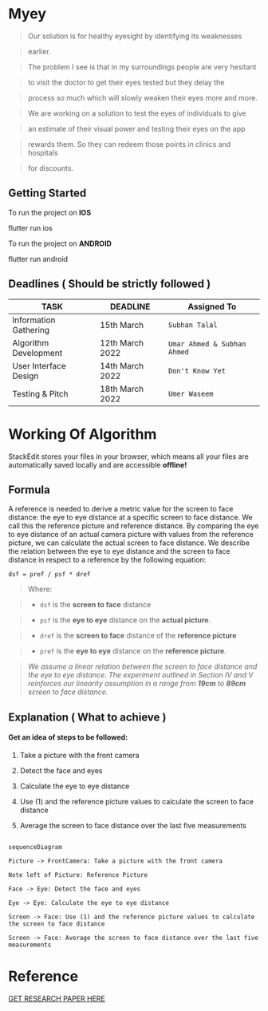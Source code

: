 # Myey

> Our solution is for healthy eyesight by identifying its weaknesses

> earlier.

>

> The problem I see is that in my surroundings people are very hesitant

> to visit the doctor to get their eyes tested but they delay the

> process so much which will slowly weaken their eyes more and more.

>

> We are working on a solution to test the eyes of individuals to give

> an estimate of their visual power and testing their eyes on the app

> rewards them. So they can redeem those points in clinics and hospitals

> for discounts.

## Getting Started

To run the project on **IOS**

flutter run ios

To run the project on **ANDROID**

flutter run android

## Deadlines ( Should be strictly followed )

| **TASK** | **DEADLINE** | **Assigned To** |
| ------------- | ------------- | ------------- |
| Information Gathering | 15th March | `Subhan Talal` |
| Algorithm Development | 12th March 2022 | `Umar Ahmed & Subhan Ahmed` |
| User Interface Design | 14th March 2022 | `Don't Know Yet` |
| Testing & Pitch | 18th March 2022 | `Umer Waseem` |

# Working Of Algorithm

StackEdit stores your files in your browser, which means all your files are automatically saved locally and are accessible **offline!**

## Formula

A reference is needed to derive a metric value for the screen to face distance: the eye to eye distance at a specific screen to face distance. We call this the reference picture and reference distance. By comparing the eye to eye distance of an actual camera picture with values from the reference picture, we can calculate the actual screen to face distance. We describe the relation between the eye to eye distance and the screen to face distance in respect to a reference by the following equation:

    dsf = pref / psf * dref

> Where:

>

> - `dsf` is the **screen to face** distance

> - `psf` is the **eye to eye** distance on the **actual picture**.

> - `dref` is the **screen to face** distance of the **reference picture**

> - `pref` is the **eye to eye** distance on the **reference picture**.

>

> _We assume a linear relation between the screen to face distance and the eye to eye distance. The experiment outlined in Section IV and V reinforces our linearity assumption in a range from **19cm** to **89cm** screen to face distance._

## Explanation ( What to achieve )

#### Get an idea of steps to be followed:

1. Take a picture with the front camera

2. Detect the face and eyes

3. Calculate the eye to eye distance

4. Use (1) and the reference picture values to calculate the screen to face distance

5. Average the screen to face distance over the last five measurements

```mermaid

sequenceDiagram

Picture -> FrontCamera: Take a picture with the front camera

Note left of Picture: Reference Picture

Face -> Eye: Detect the face and eyes

Eye -> Eye: Calculate the eye to eye distance

Screen -> Face: Use (1) and the reference picture values to calculate the screen to face distance

Screen -> Face: Average the screen to face distance over the last five measurements

```

# Reference

[GET RESEARCH PAPER HERE](https://github.com/UmarGit/MYEY/research_paper.pdf)
